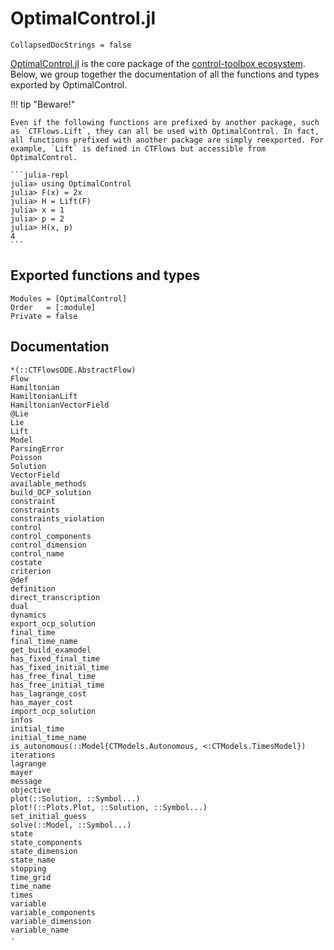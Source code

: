 # OptimalControl.jl

```@meta
CollapsedDocStrings = false
```

[OptimalControl.jl](https://github.com/control-toolbox/OptimalControl.jl) is the core package of the [control-toolbox ecosystem](https://github.com/control-toolbox). Below, we group together the documentation of all the functions and types exported by OptimalControl.

!!! tip "Beware!"

    Even if the following functions are prefixed by another package, such as `CTFlows.Lift`, they can all be used with OptimalControl. In fact, all functions prefixed with another package are simply reexported. For example, `Lift` is defined in CTFlows but accessible from OptimalControl.

    ```julia-repl
    julia> using OptimalControl
    julia> F(x) = 2x
    julia> H = Lift(F)
    julia> x = 1
    julia> p = 2
    julia> H(x, p)
    4
    ```

## Exported functions and types

```@autodocs
Modules = [OptimalControl]
Order   = [:module]
Private = false
```

## Documentation

```@docs; canonical=true
*(::CTFlowsODE.AbstractFlow)
Flow
Hamiltonian
HamiltonianLift
HamiltonianVectorField
@Lie
Lie
Lift
Model
ParsingError
Poisson
Solution
VectorField
available_methods
build_OCP_solution
constraint
constraints
constraints_violation
control
control_components
control_dimension
control_name
costate
criterion
@def
definition
direct_transcription
dual
dynamics
export_ocp_solution
final_time
final_time_name
get_build_examodel
has_fixed_final_time
has_fixed_initial_time
has_free_final_time
has_free_initial_time
has_lagrange_cost
has_mayer_cost
import_ocp_solution
infos
initial_time
initial_time_name
is_autonomous(::Model{CTModels.Autonomous, <:CTModels.TimesModel})
iterations
lagrange
mayer
message
objective
plot(::Solution, ::Symbol...)
plot!(::Plots.Plot, ::Solution, ::Symbol...)
set_initial_guess
solve(::Model, ::Symbol...)
state
state_components
state_dimension
state_name
stopping
time_grid
time_name
times
variable
variable_components
variable_dimension
variable_name
⋅
```
